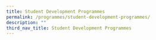 ```yaml
---
title: Student Development Programmes
permalink: /programmes/student-development-programmes/
description: ""
third_nav_title: Student Development Programmes
---
```

